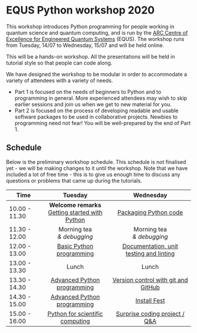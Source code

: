 # EQUS Python workshop 2020

This workshop introduces Python programming for people working in quantum science and quantum computing, and is run by the [ARC Centre of Excellence for Engineered Quantum Systems](https://equs.org) (EQUS). The workshop runs from Tuesday, 14/07 to Wednesday, 15/07 and will be held online.

This will be a hands-on workshop. All the presentations will be held in tutorial style so that people can code along.

We have designed the workshop to be modular in order to accommodate a variety of attendees with a variety of needs.

- Part 1 is focused on the needs of beginners to Python and to programming in general. More experienced attendees may wish to skip earlier sessions and join us when we get to new material for you.
- Part 2 is focused on the process of developing readable and usable software packages to be used in collaborative projects. Newbies to programming need not fear! You will be well-prepared by the end of Part 1.


## Schedule

Below is the preliminary workshop schedule. This schedule is not finalised yet - we will be making changes to it until the workshop. Note that we have included a lot of free time - this is to give us enough time to discuss any questions or problems that came up during the tutorials.

| Time | Tuesday | Wednesday |
| ------------- |:-------------:|:-------------:|
| 10.00 - 11.30 | **Welcome remarks** <br> [Getting started with Python](day-0-introduction-to-python/session_0_1_introduction.md) <br> | [Packaging Python code](day-1-python-modules-and-git/session_1_1_python_packages.md) <br>  |
| 11.30 - 12.00 | Morning tea <br> *& debugging* | Morning tea <br> *& debugging* |
| 12.00 - 13.00 | [Basic Python programming](day-0-introduction-to-python/session_0_2_basic_python.md) <br> | [Documentation, unit testing and linting](day-1-python-modules-and-git/session_1_2_doc_test_lint.md) <br> |
| 13.00 - 13.30 | Lunch | Lunch |
| 13.30 - 14.30 | [Advanced Python programming](day-0-introduction-to-python/session_0_3_advanced_python.md) <br> | [Version control with git and GitHub](day-1-python-modules-and-git/session_1_3_git_and_github.md) <br>  | 
| 14.30 - 15.00 | [Advanced Python programming](day-0-introduction-to-python/session_0_3_advanced_python.md) <br> | [Install Fest](day-1-python-modules-and-git/session_1_4_code_project.md) | 
| 15.00 - 16.00 | [Python for scientific computing](day-0-introduction-to-python/session_0_4_scientific_python.md) <br> | [Surprise coding project / Q&A](day-1-python-modules-and-git/session_1_4_code_project.md) <br> |
